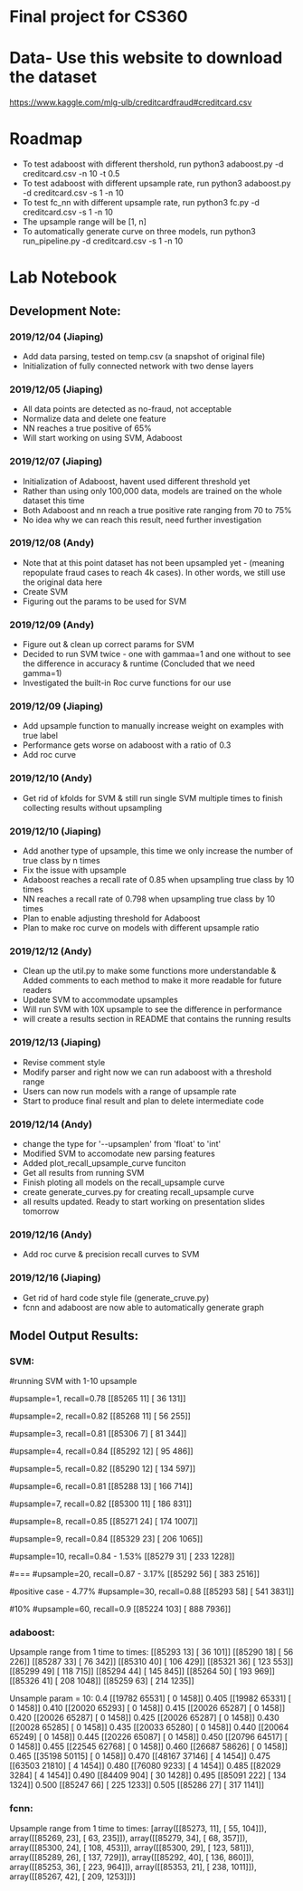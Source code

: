 # Final project for CS360
# Data- Use this website to download the dataset
https://www.kaggle.com/mlg-ulb/creditcardfraud#creditcard.csv

# Roadmap
- To test adaboost with different thershold, run python3 adaboost.py -d creditcard.csv -n 10 -t 0.5
- To test adaboost with different upsample rate, run python3 adaboost.py -d creditcard.csv -s 1 -n 10
- To test fc_nn with different upsample rate, run python3 fc.py -d creditcard.csv -s 1 -n 10
- The upsample range will be [1, n]
- To automatically generate curve on three models, run python3 run_pipeline.py -d creditcard.csv -s 1 -n 10

# Lab Notebook

## Development Note:
### 2019/12/04 (Jiaping)
- Add data parsing, tested on temp.csv (a snapshot of original file)
- Initialization of fully connected network with two dense layers

### 2019/12/05 (Jiaping)
- All data points are detected as no-fraud, not acceptable
- Normalize data and delete one feature
- NN reaches a true positive of 65%
- Will start working on using SVM, Adaboost

### 2019/12/07 (Jiaping)
- Initialization of Adaboost, havent used different threshold yet
- Rather than using only 100,000 data, models are trained on the whole dataset this time
- Both Adaboost and nn reach a true positive rate ranging from 70 to 75%
- No idea why we can reach this result, need further investigation

### 2019/12/08 (Andy)
- Note that at this point dataset has not been upsampled yet - (meaning repopulate fraud cases to reach 4k cases). In other words, we still use the original data here
- Create SVM
- Figuring out the params to be used for SVM 

### 2019/12/09 (Andy)
- Figure out & clean up correct params for SVM
- Decided to run SVM twice - one with gammaa=1 and one without to see the difference in accuracy & runtime (Concluded that we need gamma=1)
- Investigated the built-in Roc curve functions for our use

### 2019/12/09 (Jiaping)
- Add upsample function to manually increase weight on examples with true label
- Performance gets worse on adaboost with a ratio of 0.3
- Add roc curve

### 2019/12/10 (Andy)
- Get rid of kfolds for SVM & still run single SVM multiple times to finish collecting results without upsampling

### 2019/12/10 (Jiaping)
- Add another type of upsample, this time we only increase the number of true class by n times
- Fix the issue with upsample
- Adaboost reaches a recall rate of 0.85 when upsampling true class by 10 times
- NN reaches a recall rate of 0.798 when upsampling true class by 10 times
- Plan to enable adjusting threshold for Adaboost
- Plan to make roc curve on models with different upsample ratio 

### 2019/12/12 (Andy)
- Clean up the util.py to make some functions more understandable & Added comments to each method to make it more readable for future readers
- Update SVM to accommodate upsamples
- Will run SVM with 10X upsample to see the difference in performance
- will create a results section in README that contains the running results

### 2019/12/13 (Jiaping)
- Revise comment style
- Modify parser and right now we can run adaboost with a threshold range
- Users can now run models with a range of upsample rate
- Start to produce final result and plan to delete intermediate code 

### 2019/12/14 (Andy)
- change the type for '--upsamplen' from 'float' to 'int'
- Modified SVM to accomodate new parsing features
- Added plot_recall_upsample_curve funciton
- Get all results from running SVM
- Finish ploting all models on the recall_upsample curve
- create generate_curves.py for creating recall_upsample curve
- all results updated. Ready to start working on presentation slides tomorrow

### 2019/12/16 (Andy)
- Add roc curve & precision recall curves to SVM

### 2019/12/16 (Jiaping)
- Get rid of hard code style file (generate_cruve.py)
- fcnn and adaboost are now able to automatically generate graph

## Model Output Results:
### SVM:
#running SVM with 1-10 upsample 

#upsample=1, recall=0.78
[[85265    11]
 [   36   131]]


#upsample=2, recall=0.82
[[85268    11]
 [   56   255]]


#upsample=3, recall=0.81
[[85306     7]
 [   81   344]]


#upsample=4, recall=0.84
[[85292    12]
 [   95   486]]


#upsample=5, recall=0.82
[[85290    12]
 [  134   597]]


#upsample=6, recall=0.81
[[85288    13]
 [  166   714]]

#upsample=7, recall=0.82
[[85300    11]
 [  186   831]]


#upsample=8, recall=0.85
[[85271    24]
 [  174  1007]]


#upsample=9, recall=0.84
[[85329    23]
 [  206  1065]]


#upsample=10, recall=0.84  - 1.53%
[[85279    31]
 [  233  1228]]


#===
#upsample=20, recall=0.87  - 3.17%
[[85292    56]
 [  383  2516]]

#positive case - 4.77%
#upsample=30, recall=0.88
[[85293    58]
 [  541  3831]]

#10%
#upsample=60, recall=0.9
[[85224    103]
 [  888  7936]]

### adaboost:
Upsample range from 1 time to times:
[[85293    13] [   36   101]] [[85290    18] [   56   226]] [[85287    33] [   76   342]] [[85310    40] [  106   429]] [[85321    36] [  123   553]] [[85299    49] [  118   715]] [[85294    44] [  145   845]] [[85264    50] [  193   969]] [[85326    41] [  208  1048]] [[85259    63] [  214  1235]]

Unsample param = 10:
0.4
[[19782 65531]
 [    0  1458]]
0.405
[[19982 65331]
 [    0  1458]]
0.410
[[20020 65293]
 [    0  1458]]
0.415
[[20026 65287]
 [    0  1458]]
0.420
[[20026 65287]
 [    0  1458]]
0.425
[[20026 65287]
 [    0  1458]]
0.430
[[20028 65285]
 [    0  1458]]
0.435
[[20033 65280]
 [    0  1458]]
0.440
[[20064 65249]
 [    0  1458]]
0.445
[[20226 65087]
 [    0  1458]]
0.450
[[20796 64517]
 [    0  1458]]
0.455
[[22545 62768]
 [    0  1458]]
0.460
[[26687 58626]
 [    0  1458]]
0.465
[[35198 50115]
 [    0  1458]]
0.470
[[48167 37146]
 [    4  1454]]
0.475
[[63503 21810]
 [    4  1454]]
0.480
[[76080  9233]
 [    4  1454]]
0.485
[[82029  3284]
 [    4  1454]]
0.490
[[84409   904]
 [   30  1428]]
0.495
[[85091   222]
 [  134  1324]]
0.500
[[85247    66]
 [  225  1233]]
0.505
[[85286    27]
 [  317  1141]] 


### fcnn:
Upsample range from 1 time to times:
[array([[85273,    11],
       [   55,   104]]), 
       array([[85269,    23],
       [   63,   235]]), 
       array([[85279,    34],
       [   68,   357]]), 
       array([[85300,    24],
       [  108,   453]]), 
       array([[85300,    29],
       [  123,   581]]), 
       array([[85289,    26],
       [  137,   729]]), 
       array([[85292,    40],
       [  136,   860]]), 
       array([[85253,    36],
       [  223,   964]]), 
       array([[85353,    21],
       [  238,  1011]]), 
       array([[85267,    42],
       [  209,  1253]])]

